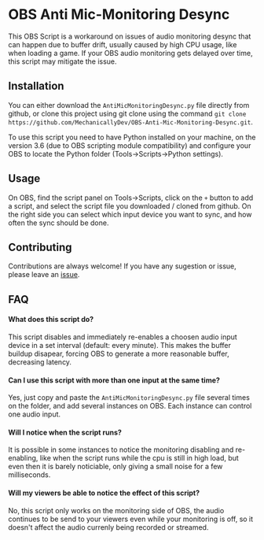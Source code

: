 # OBS Anti Mic-Monitoring Desync

This OBS Script is a workaround on issues of audio monitoring desync that can happen due to buffer drift, usually caused by high CPU usage, like when loading a game.
If your OBS audio monitoring gets delayed over time, this script may mitigate the issue.


## Installation

You can either download the `AntiMicMonitoringDesync.py` file directly from github, or clone this project using git clone using the command `git clone https://github.com/MechanicallyDev/OBS-Anti-Mic-Monitoring-Desync.git`.

To use this script you need to have Python installed on your machine, on the version 3.6 (due to OBS scripting module compatibility) and configure your OBS to locate the Python folder (Tools->Scripts->Python settings).


## Usage

On OBS, find the script panel on Tools->Scripts, click on the `+` button to add a script, and select the script file you downloaded / cloned from github.
On the right side you can select which input device you want to sync, and how often the sync should be done.


## Contributing

Contributions are always welcome! If you have any sugestion or issue, please leave an [issue](https://github.com/MechanicallyDev/OBS-Anti-Mic-Monitoring-Desync/issues).


## FAQ

#### What does this script do?

This script disables and immediately re-enables a choosen audio input device in a set interval (default: every minute).
This makes the buffer buildup disapear, forcing OBS to generate a more reasonable buffer, decreasing latency.


#### Can I use this script with more than one input at the same time?

Yes, just copy and paste the `AntiMicMonitoringDesync.py` file several times on the folder, and add several instances on OBS. Each instance can control one audio input.


#### Will I notice when the script runs?

It is possible in some instances to notice the monitoring disabling and re-enabling, like when the script runs while the cpu is still in high load, but even then it is barely noticiable, only giving a small noise for a few milliseconds.


#### Will my viewers be able to notice the effect of this script?

No, this script only works on the monitoring side of OBS, the audio continues to be send to your viewers even while your monitoring is off, so it doesn't affect the audio currenly being recorded or streamed.
